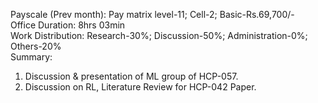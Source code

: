 Payscale (Prev month): Pay matrix level-11; Cell-2; Basic-Rs.69,700/-\
Office Duration: 8hrs 03min\
Work Distribution: Research-30%; Discussion-50%; Administration-0%; Others-20%\
Summary:
1. Discussion & presentation of ML group of HCP-057. 
2. Discussion on RL, Literature Review for HCP-042 Paper. 
